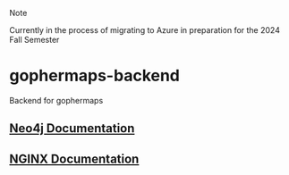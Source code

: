 > [!NOTE]
> Currently in the process of migrating to Azure in preparation for the 2024 Fall Semester

# gophermaps-backend

Backend for gophermaps

## [Neo4j Documentation](https://neo4j.com/docs/)

## [NGINX Documentation](https://nginx.org/en/docs/beginners_guide.html)
